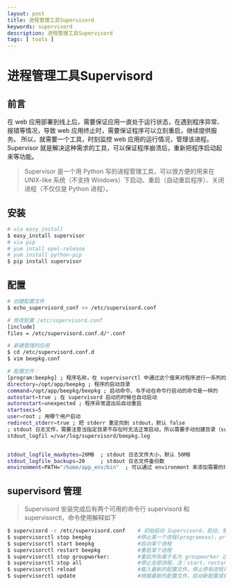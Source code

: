 ```yaml
---
layout: post
title: 进程管理工具Supervisord
keywords: supervisord
description: 进程管理工具Supervisord
tags: [ tools ]
---
```

# 进程管理工具Supervisord

## 前言
在 web 应用部署到线上后，需要保证应用一直处于运行状态，在遇到程序异常、报错等情况，导致 web 应用终止时，需要保证程序可以立刻重启，继续提供服务。
所以，就需要一个工具，时刻监控 web 应用的运行情况，管理该进程。
Supervisor 就是解决这种需求的工具，可以保证程序崩溃后，重新把程序启动起来等功能。

> Supervisor 是一个用 Python 写的进程管理工具，可以很方便的用来在 UNIX-like 系统（不支持 Windows）下启动、重启（自动重启程序）、关闭进程（不仅仅是 Python 进程）。


## 安装

```bash
# via easy_install
$ easy_install supervisor
# via pip
# yum intall epel-release
# yum install python-pip
$ pip install supervisor
```

## 配置

```bash
# 创建配置文件
$ echo_supervisord_conf >> /etc/supervisord.conf

# 修改配置 /etc/supervisord.conf
[include]
files = /etc/supervisord.conf.d/*.conf

# 新建管理的应用
$ cd /etc/supervisord.conf.d
$ vim beepkg.conf

# 配置文件：
[program:beepkg] ; 程序名称，在 supervisorctl 中通过这个值来对程序进行一系列的操作
directory=/opt/app/beepkg ; 程序的启动目录
command=/opt/app/beepkg/beepkg ; 启动命令，与手动在命令行启动的命令是一样的
autostart=true ; 在 supervisord 启动的时候也自动启动
autorestart=unexpected ; 程序异常退出后自动重启
startsecs=5
user=root ; 用哪个用户启动
redirect_stderr=true ; 把 stderr 重定向到 stdout，默认 false
; stdout 日志文件，需要注意当指定目录不存在时无法正常启动，所以需要手动创建目录（supervisord 会自动创建日志文件）
stdout_logfil =/var/log/supervisord/beepkg.log


stdout_logfile_maxbytes=20MB  ; stdout 日志文件大小，默认 50MB
stdout_logfile_backups=20     ; stdout 日志文件备份数
environment=PATH="/home/app_env/bin"  ; 可以通过 environment 来添加需要的环境变量，一种常见的用法是使用指定的 virtualenv 环境
```

## supervisord 管理

> Supervisord 安装完成后有两个可用的命令行 supervisord 和 supervisorctl，命令使用解释如下

```bash
$ supervisord -c /etc/supervisord.conf    # 初始启动 Supervisord，启动、管理配置中设置的进程。
$ supervisorctl stop beepkg               #停止某一个进程(programxxx)，programxxx 为 [program:beepkg] 里配置的值，这个示例就是 beepkg。
$ supervisorctl start beepkg              #启动某个进程
$ supervisorctl restart beepkg            #重启某个进程
$ supervisorctl stop groupworker:         #重启所有属于名为 groupworker 这个分组的进程(start,restart 同理)
$ supervisorctl stop all                  #停止全部进程，注：start、restart、stop 都不会载入最新的配置文件。
$ supervisorctl reload                    #载入最新的配置文件，停止原有进程并按新的配置启动、管理所有进程。
$ supervisorctl update                    #根据最新的配置文件，启动新配置或有改动的进程，配置没有改动的进程不会受影响而重启。
```
